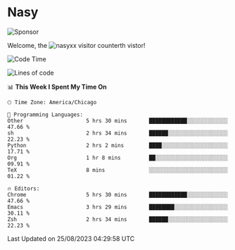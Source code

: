 # Nasy

<!--
<p align="center">
<img height="200" src="https://github-readme-stats.vercel.app/api?username=nasyxx&count_private=true&show_icons=true&theme=dracula&include_all_commits=true"/>
<img height="200" src="https://github-readme-stats.vercel.app/api/top-langs/?username=nasyxx&theme=dracula&hide=html,jupyter+notebook&count_private=true&show_icons=true"/>
</p>

  
----------------
-->

![Sponsor](https://img.shields.io/static/v1.svg?label=Sponsor&message=%E2%9D%A4&logo=GitHub&style=flat&color=pink)
 
Welcome, the ![nasyxx visitor counter](https://count.getloli.com/get/@nasyxx?theme=rule34)th vistor!
 
<!--START_SECTION:waka-->
![Code Time](http://img.shields.io/badge/Code%20Time-3%2C660%20hrs%2057%20mins-blue)

![Lines of code](https://img.shields.io/badge/From%20Hello%20World%20I%27ve%20Written-6.3%20million%20lines%20of%20code-blue)

📊 **This Week I Spent My Time On** 

```text
🕑︎ Time Zone: America/Chicago

💬 Programming Languages: 
Other                    5 hrs 30 mins       ████████████░░░░░░░░░░░░░   47.66 % 
sh                       2 hrs 34 mins       ██████░░░░░░░░░░░░░░░░░░░   22.23 % 
Python                   2 hrs 2 mins        ████░░░░░░░░░░░░░░░░░░░░░   17.71 % 
Org                      1 hr 8 mins         ██░░░░░░░░░░░░░░░░░░░░░░░   09.91 % 
TeX                      8 mins              ░░░░░░░░░░░░░░░░░░░░░░░░░   01.22 % 

🔥 Editors: 
Chrome                   5 hrs 30 mins       ████████████░░░░░░░░░░░░░   47.66 % 
Emacs                    3 hrs 29 mins       ████████░░░░░░░░░░░░░░░░░   30.11 % 
Zsh                      2 hrs 34 mins       ██████░░░░░░░░░░░░░░░░░░░   22.23 % 
```


 Last Updated on 25/08/2023 04:29:58 UTC
<!--END_SECTION:waka-->

<!-- ![visitors](https://visitor-badge.laobi.icu/badge?page_id=nasyxx.nasyxx) -->

